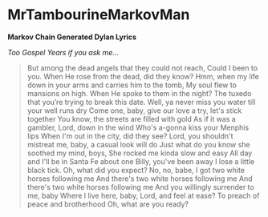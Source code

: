 # MrTambourineMarkovMan

**Markov Chain Generated Dylan Lyrics**

_Too Gospel Years if you ask me..._

> But among the dead angels that they could not reach, Could I been to you.
> When He rose from the dead, did they know?
> Hmm, when my life down in your arms and carries him to the tomb, My soul flew to mansions on high.
> When He spoke to them in the night?
> The tuxedo that you’re trying to break this date.
> Well, ya never miss you water till your well runs dry Come one, baby, give our love a try, let's stick together You know, the streets are filled with gold As if it was a gambler, Lord, down in the wind Who's a-gonna kiss your Menphis lips When I'm out in the city, did they see?
> Lord, you shouldn't mistreat me, baby, a casual look will do Just what do you know she soothed my mind, boys, She rocked me kinda slow and easy All day and I'll be in Santa Fe about one Billy, you've been away I lose a little black tick.
> Oh, what did you expect?
> No, no, babe, I got two white horses following me And there's two white horses following me And there's two white horses following me And you willingly surrender to me, baby Where I live here, baby, Lord, and feel at ease?
> To preach of peace and brotherhood Oh, what are you ready?
